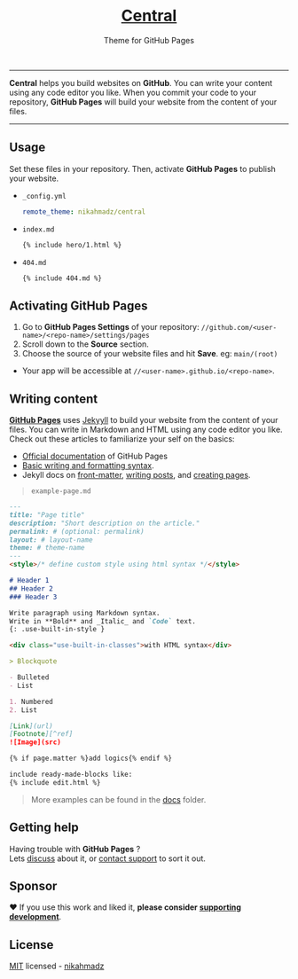&nbsp;

<h1 align="center"><a href="https://nikahmadz.github.io/central">Central</a></h1>
<p align="center">Theme for GitHub Pages</p>

&nbsp;

***

**Central** helps you build websites on **GitHub**.
You can write your content using any code editor you like.
When you commit your code to your repository, **GitHub Pages** will build your website from the content of your files.

***

## Usage

Set these files in your repository.
Then, activate **GitHub Pages** to publish your website.

- `_config.yml`
  ```yml
  remote_theme: nikahmadz/central
  ```

- `index.md`
  ```markdown
  {% include hero/1.html %}
  ```

- `404.md`
  ```markdown
  {% include 404.md %}
  ```

## Activating GitHub Pages

1. Go to **GitHub Pages Settings** of your repository:
    `//github.com/<user-name>/<repo-name>/settings/pages`
2. Scroll down to the **Source** section.
3. Choose the source of your website files and hit **Save**.  eg: `main/(root)`

- Your app will be accessible at `//<user-name>.github.io/<repo-name>`.


## Writing content

**[GitHub Pages][]** uses [Jekyyll][jekyllrb.com] to build your website from the content of your files.
You can write in Markdown and HTML using any code editor you like.
Check out these articles to familiarize your self on the basics:
- [Official documentation][] of GitHub Pages
- [Basic writing and formatting syntax][basics].
- Jekyll docs on [front-matter][], [writing posts][], and [creating pages][].

[GitHub Pages]: https://pages.github.com/
[Official documentation]: https://docs.github.com/en/pages "GitHub Pages Documentation"
[basics]: https://docs.github.com/en/github/writing-on-github/getting-started-with-writing-and-formatting-on-github/basic-writing-and-formatting-syntax
[jekyllrb.com]: https://jekyllrb.com/
[front-matter]: https://jekyllrb.com/docs/frontmatter/ "Read more"
[writing posts]: https://jekyllrb.com/docs/posts/
[creating pages]: https://jekyllrb.com/docs/pages/


> `example-page.md`

```markdown
---
title: "Page title"
description: "Short description on the article."
permalink: # (optional: permalink)
layout: # layout-name
theme: # theme-name
---
<style>/* define custom style using html syntax */</style>

# Header 1
## Header 2
### Header 3

Write paragraph using Markdown syntax.  
Write in **Bold** and _Italic_ and `Code` text.
{: .use-built-in-style }

<div class="use-built-in-classes">with HTML syntax</div>

> Blockquote

- Bulleted
- List

1. Numbered
2. List

[Link](url)
[Footnote][^ref]
![Image](src)

{% if page.matter %}add logics{% endif %}

include ready-made-blocks like:
{% include edit.html %}


```

> More examples can be found in the [docs][] folder.

[docs]: https://github.com/nikahmadz/central/tree/main/docs

## Getting help

Having trouble with **GitHub Pages** ?  
Lets [discuss][] about it,
or [contact support][] to sort it out.

[discuss]: https://github.com/nikahmadz/central/discussions "Lets discuss about this project"
[contact support]: https://support.github.com/contact

## Sponsor

❤️ If you use this work and liked it, **please consider [supporting development][pay]**.

[pay]: https://nikahmadz.github.io/#!pay "See payment options"

## License

[MIT][] licensed - [nikahmadz][]

[MIT]: https://github.com/nikahmadz/central/blob/main/LICENSE "View license"
[nikahmadz]: https://nikahmadz.github.io "Visit my website"
